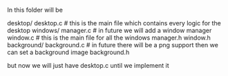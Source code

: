In this folder will be

desktop/
  desktop.c        # this is the main file which contains every logic for the desktop
  windows/
    manager.c      # in future we will add a window manager
    window.c       # this is the main file for all the windows
    manager.h
    window.h
  background/
    background.c   # in future there will be a png support then we can set a background image
    background.h

but now we will just have desktop.c
until we implement it
